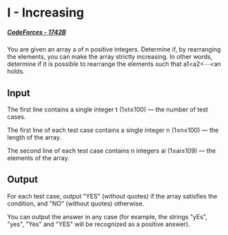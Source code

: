 # I - Increasing
##### [CodeForces - 1742B](https://vjudge.net/problem/CodeForces-1742B/origin)

You are given an array a
 of n
 positive integers. Determine if, by rearranging the elements, you can make the array strictly increasing. In other words, determine if it is possible to rearrange the elements such that a1<a2<⋯<an
 holds.

## Input
The first line contains a single integer t (1≤t≤100) — the number of test cases.

The first line of each test case contains a single integer n
 (1≤n≤100) — the length of the array.

The second line of each test case contains n
 integers ai
 (1≤ai≤109) — the elements of the array.

## Output
For each test case, output "YES" (without quotes) if the array satisfies the condition, and "NO" (without quotes) otherwise.

You can output the answer in any case (for example, the strings "yEs", "yes", "Yes" and "YES" will be recognized as a positive answer).